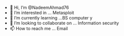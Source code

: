 - 👋 Hi, I’m @NadeemAhmad76
- 👀 I’m interested in ... Metasploit
- 🌱 I’m currently learning ...BS computer y
- 💞️ I’m looking to collaborate on ... Information security
- 📫 How to reach me ... Email

<!---
NadeemAhmad76/NadeemAhmad76 is a ✨ special ✨ repository because its `README.md` (this file) appears on your GitHub profile.
You can click the Preview link to take a look at your changes.
--->
